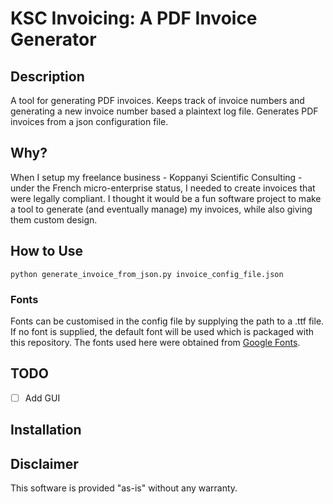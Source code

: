 # KSC Invoicing: A PDF Invoice Generator

## Description
A tool for generating PDF invoices.
Keeps track of invoice numbers and generating a new invoice number based a plaintext log file.
Generates PDF invoices from a json configuration file. 

## Why?
When I setup my freelance business - Koppanyi Scientific Consulting - under the French micro-enterprise status, 
I needed to create invoices that were legally compliant. I thought it would be a fun software project to make a tool to 
generate (and eventually manage) my invoices, while also giving them custom design. 

## How to Use

```shell
python generate_invoice_from_json.py invoice_config_file.json

```

### Fonts
Fonts can be customised in the config file by supplying the path to a .ttf file. 
If no font is supplied, the default font will be used which is packaged with this repository.
The fonts used here were obtained from [Google Fonts](https://fonts.google.com/?preview.layout=grid&lang=en_Latn).


## TODO
- [ ] Add GUI

## Installation


## Disclaimer
This software is provided "as-is" without any warranty.
